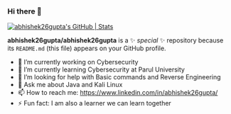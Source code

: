### Hi there 👋
[![abhishek26gupta's GitHub | Stats](https://stats.quine.sh/abhishek26gupta/github?theme=dark)](https://quine.sh?utm_source=widgets&utm_campaign=abhishek26gupta)

**abhishek26gupta/abhishek26gupta** is a ✨ _special_ ✨ repository because its `README.md` (this file) appears on your GitHub profile.


- 🔭 I’m currently working on Cybersecurity
- 🌱 I’m currently learning Cybersecurity at Parul University
- 🤔 I’m looking for help with Basic commands and Reverse Engineering
- 💬 Ask me about Java and Kali Linux
- 📫 How to reach me: https://www.linkedin.com/in/abhishek26gupta/
- ⚡ Fun fact: I am also a learner we can learn together
